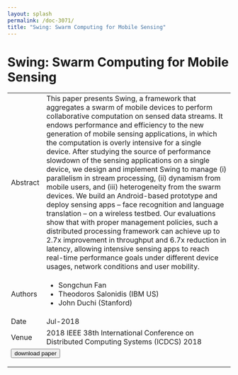 ```yaml
---
layout: splash
permalink: /doc-3071/
title: "Swing: Swarm Computing for Mobile Sensing"
---
```


# Swing: Swarm Computing for Mobile Sensing

<table>
    <tbody>
    <tr>
        <td>Abstract</td>
        <td>This paper presents Swing, a framework that aggregates a swarm of mobile devices to perform collaborative computation on sensed data streams. It endows performance and efficiency to the new generation of mobile sensing applications, in which the computation is overly intensive for a single device. After studying the source of performance slowdown of the sensing applications on a single device, we design and implement Swing to manage (i) parallelism in stream processing, (ii) dynamism from mobile users, and (iii) heterogeneity from the swarm devices. We build an Android-based prototype and deploy sensing apps – face recognition and language translation – on a wireless testbed. Our evaluations show that with proper management policies, such a distributed processing framework can achieve up to 2.7x improvement in throughput and 6.7x reduction in latency, allowing intensive sensing apps to reach real-time performance goals under different device usages, network conditions and user mobility.</td>
    </tr>
    <tr>
        <td>Authors</td>
        <td>
            <ul>
                <li>Songchun Fan</li>
                <li>Theodoros Salonidis (IBM US)</li>
                <li>John Duchi (Stanford)</li>
            </ul>
        </td>
    </tr>
    <tr>
        <td>Date</td>
        <td>Jul-2018</td>
    </tr>
    <tr>
        <td>Venue</td>
        <td>2018 IEEE 38th International Conference on Distributed Computing Systems (ICDCS) 2018</td>
    </tr>
        <tr>
            <td colspan="2">
                <form method="get" action="https://ibm.box.com/v/doc-3071-paper">
                    <button type="submit">download paper</button>
                </form>
            </td>
        </tr>
    </tbody>
</table>
